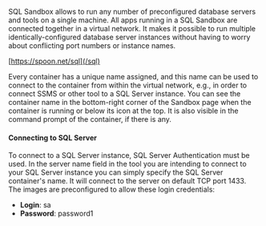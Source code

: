 SQL Sandbox allows to run any number of preconfigured database servers and tools on a single machine. All apps running in a SQL Sandbox are connected together in a virtual network. It makes it possible to run multiple identically-configured database server instances without having to worry about conflicting port numbers or instance names.

[https://spoon.net/sql](/sql)

Every container has a unique name assigned, and this name can be used to connect to the container from within the virtual network, e.g., in order to connect SSMS or other tool to a SQL Server instance. You can see the container name in the bottom-right corner of the Sandbox page when the container is running or below its icon at the top. It is also visible in the command prompt of the container, if there is any.

#### Connecting to SQL Server

To connect to a SQL Server instance, SQL Server Authentication must be used. In the server name field in the tool you are intending to connect to your SQL Server instance you can simply specify the SQL Server container's name. It will connect to the server on default TCP port 1433. The images are preconfigured to allow these login credentials:

* **Login**: sa
* **Password**: password1
